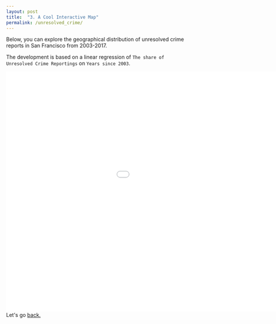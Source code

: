 ```yaml
---
layout: post
title:  "3. A Cool Interactive Map"
permalink: /unresolved_crime/
---
```


<!-- <h1 class="post-title p-name" itemprop="name headline">{{ page.title | escape }}</h1> -->

Below, you can explore the geographical distribution of unresolved crime reports in San Francisco from 2003-2017. 

The development is based on a linear regression of `The share of Unresolved Crime Reportings` on `Years since 2003`. 


<embed 
       type="text/html" 
       src="/assets/ass2_assets/SF_unresolved_crime.html"
       width="1200"
       height="650"
       >
Let's go [back.](/ToC)